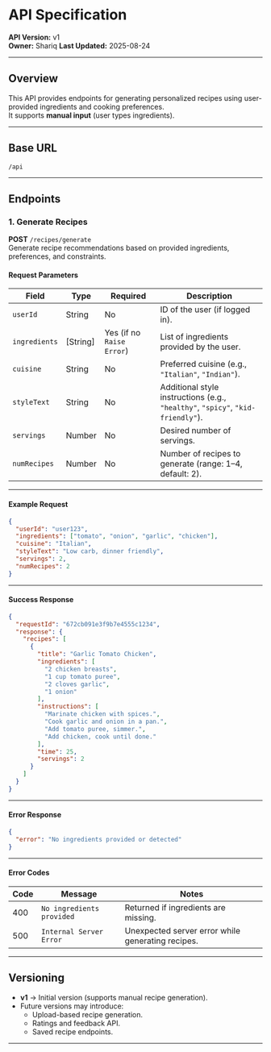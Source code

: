
# API Specification

**API Version:** v1  
**Owner:** Shariq
**Last Updated:** 2025-08-24

---

## Overview
This API provides endpoints for generating personalized recipes using user-provided ingredients and cooking preferences.  
It supports **manual input** (user types ingredients).

---

## Base URL
`/api`

---

## Endpoints

### 1. Generate Recipes  
**POST** `/recipes/generate`  
Generate recipe recommendations based on provided ingredients, preferences, and constraints.  
#### Request Parameters
| Field         | Type      | Required | Description |
|---------------|-----------|----------|-------------|
| `userId`      | String    | No       | ID of the user (if logged in). |
| `ingredients` | [String]  | Yes (if no `Raise Error`) | List of ingredients provided by the user. |
| `cuisine`     | String    | No       | Preferred cuisine (e.g., `"Italian"`, `"Indian"`). |
| `styleText`   | String    | No       | Additional style instructions (e.g., `"healthy"`, `"spicy"`, `"kid-friendly"`). |
| `servings`    | Number    | No       | Desired number of servings. |
| `numRecipes`  | Number    | No       | Number of recipes to generate (range: 1–4, default: 2).

---

#### Example Request
```json
{
  "userId": "user123",
  "ingredients": ["tomato", "onion", "garlic", "chicken"],
  "cuisine": "Italian",
  "styleText": "Low carb, dinner friendly",
  "servings": 2,
  "numRecipes": 2
}
```
---

#### Success Response
```json
{
  "requestId": "672cb091e3f9b7e4555c1234",
  "response": {
    "recipes": [
      {
        "title": "Garlic Tomato Chicken",
        "ingredients": [
          "2 chicken breasts",
          "1 cup tomato puree",
          "2 cloves garlic",
          "1 onion"
        ],
        "instructions": [
          "Marinate chicken with spices.",
          "Cook garlic and onion in a pan.",
          "Add tomato puree, simmer.",
          "Add chicken, cook until done."
        ],
        "time": 25,
        "servings": 2
      }
    ]
  }
}
```
---

#### Error Response
```json
{
  "error": "No ingredients provided or detected"
}
```
---
#### Error Codes
| Code         | Message      | Notes|
|---------------|-----------|----------|
| 400      | `No ingredients provided`    | Returned if ingredients are missing.|
|500|`Internal Server Error`|Unexpected server error while generating recipes.|
---
## Versioning 
- **v1** → Initial version (supports manual recipe generation).
- Future versions may introduce:
	- Upload-based recipe generation.
	- Ratings and feedback API.
	- Saved recipe endpoints.
---
